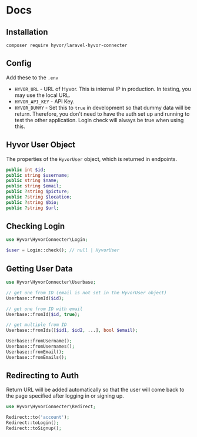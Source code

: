 # Docs

## Installation

```
composer require hyvor/laravel-hyvor-connecter
```

## Config

Add these to the `.env`

* `HYVOR_URL` - URL of Hyvor. This is internal IP in production. In testing, you may use the local URL.
* `HYVOR_API_KEY` - API Key.
* `HYVOR_DUMMY` - Set this to `true` in development so that dummy data will be return. Therefore, you don't need to have the auth set up and running to test the other application. Login check will always be true when using this.

## Hyvor User Object

The properties of the `HyvorUser` object, which is returned in endpoints.

```php
public int $id;
public string $username;
public string $name;
public string $email;
public ?string $picture;
public ?string $location;
public ?string $bio;
public ?string $url;
```


## Checking Login

```php
use Hyvor\HyvorConnecter\Login;

$user = Login::check(); // null | HyvorUser
```

## Getting User Data

```php
use Hyvor\HyvorConnecter\Userbase;

// get one from ID (email is not set in the HyvorUser object)
Userbase::fromId($id);

// get one from ID with email
Userbase::fromId($id, true);

// get multiple from ID
Userbase::fromIds([$id1, $id2, ...], bool $email);

Userbase::fromUsername();
Userbase::fromUsernames();
Userbase::fromEmail();
Userbase::fromEmails();
```

## Redirecting to Auth

Return URL will be added automatically so that the user will come back to the page specified after logging in or signing up.

```php
use Hyvor\HyvorConnecter\Redirect;

Redirect::to('account');
Redirect::toLogin();
Redirect::toSignup();
```